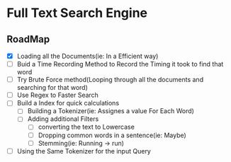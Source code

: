 # Full Text Search Engine


## RoadMap

- [x] Loading all the Documents(ie: In a Efficient way)
- [ ] Buid a Time Recording Method to Record the Timing it took to find that word
- [ ] Try Brute Force method(Looping through all the documents and searching for that word)
- [ ] Use Regex to Faster Search
- [ ] Build a Index for quick calculations
    - [ ] Building a Tokenizer(ie: Assignes a value For Each Word)
    - [ ] Adding additional Filters
        - [ ] converting the text to Lowercase
        - [ ] Dropping common words in a sentence(ie: Maybe)
        - [ ] Stemming(ie: Running -> run)
- [ ] Using the Same Tokenizer for the input Query